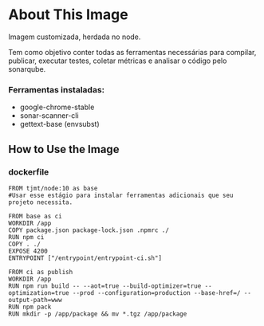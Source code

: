 # About This Image
Imagem customizada, herdada no node. 

Tem como objetivo conter todas as ferramentas necessárias para compilar, publicar, executar testes, coletar métricas e analisar o código pelo sonarqube.

### Ferramentas instaladas:
- google-chrome-stable
- sonar-scanner-cli
- gettext-base (envsubst)


## How to Use the Image

### dockerfile
```docker
FROM tjmt/node:10 as base
#Usar esse estágio para instalar ferramentas adicionais que seu projeto necessita.

FROM base as ci
WORKDIR /app
COPY package.json package-lock.json .npmrc ./
RUN npm ci
COPY . ./
EXPOSE 4200
ENTRYPOINT ["/entrypoint/entrypoint-ci.sh"]

FROM ci as publish
WORKDIR /app
RUN npm run build -- --aot=true --build-optimizer=true --optimization=true --prod --configuration=production --base-href=/ --output-path=www
RUN npm pack
RUN mkdir -p /app/package && mv *.tgz /app/package
```

